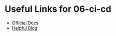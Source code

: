 # Useful Links for 06-ci-cd

- [Official Docs](https://example.com)
- [Helpful Blog](https://example.com)
